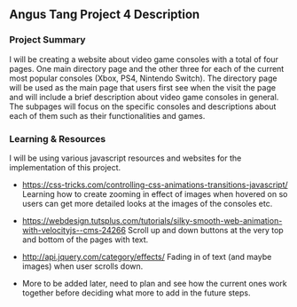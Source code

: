 ## Angus Tang Project 4 Description

### Project Summary
I will be creating a website about video game consoles with a total of four pages. One main directory page and the other three
for each of the current most popular consoles (Xbox, PS4, Nintendo Switch). The directory page will be used as the main page
that users first see when the visit the page and will include a brief description about video game consoles in general. The
subpages will focus on the specific consoles and descriptions about each of them such as their functionalities and games. 

### Learning & Resources
I will be using various javascript resources and websites for the implementation of this project.
  - https://css-tricks.com/controlling-css-animations-transitions-javascript/
    Learning how to create zooming in effect of images when hovered on so users can get more detailed looks at the images 
    of the consoles etc.
    
  - https://webdesign.tutsplus.com/tutorials/silky-smooth-web-animation-with-velocityjs--cms-24266
    Scroll up and down buttons at the very top and bottom of the pages with text. 
    
  - http://api.jquery.com/category/effects/
    Fading in of text (and maybe images) when user scrolls down.
    
  - More to be added later, need to plan and see how the current ones work together before deciding what more to add in the future steps.

    
